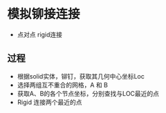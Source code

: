 

# 模拟铆接连接
+ 点对点 rigid连接

## 过程
+ 根据solid实体，铆钉，获取其几何中心坐标Loc
+ 选择两组互不重合的网格，A 和 B
+ 获取A、B的各个节点坐标，分别查找与LOC最近的点
+ Rigid 连接两个最近的点
 